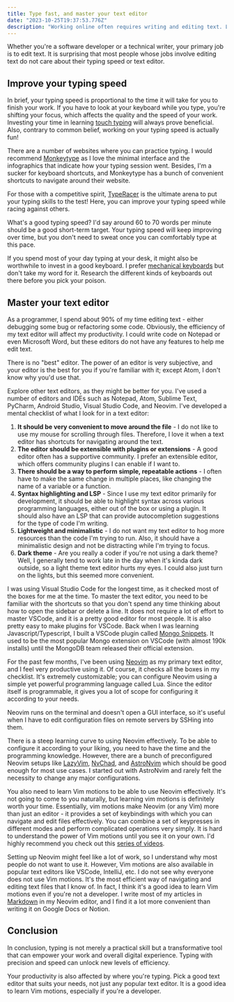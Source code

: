 ```yaml
---
title: Type fast, and master your text editor
date: "2023-10-25T19:37:53.776Z"
description: "Working online often requires writing and editing text. Learn to type fast, and master a text editor of your choice and boost your productivity."
---
```


Whether you're a software developer or a technical writer, your primary job is to edit text. It is surprising that most people whose jobs involve editing text do not care about their typing speed or text editor.

## Improve your typing speed

In brief, your typing speed is proportional to the time it will take for you to finish your work. If you have to look at your keyboard while you type, you're shifting your focus, which affects the quality and the speed of your work. Investing your time in learning [touch typing](https://en.wikipedia.org/wiki/Touch_typing) will always prove beneficial. Also, contrary to common belief, working on your typing speed is actually fun!

There are a number of websites where you can practice typing. I would recommend [Monkeytype](https://monkeytype.com/) as I love the minimal interface and the infographics that indicate how your typing session went. Besides, I'm a sucker for keyboard shortcuts, and Monkeytype has a bunch of convenient shortcuts to navigate around their website.

For those with a competitive spirit, [TypeRacer](https://play.typeracer.com/) is the ultimate arena to put your typing skills to the test! Here, you can improve your typing speed while racing against others.

What's a good typing speed? I'd say around 60 to 70 words per minute should be a good short-term target. Your typing speed will keep improving over time, but you don't need to sweat once you can comfortably type at this pace.

If you spend most of your day typing at your desk, it might also be worthwhile to invest in a good keyboard. I prefer [mechanical keyboards](https://www.businessinsider.com/guides/tech/what-is-a-mechanical-keyboard?IR=T) but don't take my word for it. Research the different kinds of keyboards out there before you pick your poison.

## Master your text editor

As a programmer, I spend about 90% of my time editing text - either debugging some bug or refactoring some code. Obviously, the efficiency of my text editor will affect my productivity. I could write code on Notepad or even Microsoft Word, but these editors do not have any features to help me edit text.

There is no "best" editor. The power of an editor is very subjective, and your editor is the best for you if you're familiar with it; except Atom, I don't know why you'd use that.

Explore other text editors, as they might be better for you. I've used a number of editors and IDEs such as Notepad, Atom, Sublime Text, PyCharm, Android Studio, Visual Studio Code, and Neovim. I've developed a mental checklist of what I look for in a text editor:

1. **It should be very convenient to move around the file** - I do not like to use my mouse for scrolling through files. Therefore, I love it when a text editor has shortcuts for navigating around the text.
2. **The editor should be extensible with plugins or extensions** - A good editor often has a supportive community. I prefer an extensible editor, which offers community plugins I can enable if I want to.
3. **There should be a way to perform simple, repeatable actions** - I often have to make the same change in multiple places, like changing the name of a variable or a function.
4. **Syntax highlighting and LSP** - Since I use my text editor primarily for development, it should be able to highlight syntax across various programming languages, either out of the box or using a plugin. It should also have an LSP that can provide autocompletion suggestions for the type of code I'm writing.
5. **Lightweight and minimalistic** - I do not want my text editor to hog more resources than the code I'm trying to run. Also, it should have a minimalistic design and not be distracting while I'm trying to focus.
6. **Dark theme** - Are you really a coder if you're not using a dark theme? Well, I generally tend to work late in the day when it's kinda dark outside, so a light theme text editor hurts my eyes. I could also just turn on the lights, but this seemed more convenient.

I was using Visual Studio Code for the longest time, as it checked most of the boxes for me at the time. To master the text editor, you need to be familiar with the shortcuts so that you don't spend any time thinking about how to open the sidebar or delete a line. It does not require a lot of effort to master VSCode, and it is a pretty good editor for most people. It is also pretty easy to make plugins for VSCode. Back when I was learning Javascript/Typescript, I built a VSCode plugin called [Mongo Snippets](https://marketplace.visualstudio.com/items?itemName=roerohan.mongo-snippets-for-node-js). It used to be the most popular Mongo extension on VSCode (with almost 190k installs) until the MongoDB team released their official extension.

For the past few months, I've been using [Neovim](https://neovim.io/) as my primary text editor, and I feel very productive using it. Of course, it checks all the boxes in my checklist. It's extremely customizable; you can configure Neovim using a simple yet powerful programming language called Lua. Since the editor itself is programmable, it gives you a lot of scope for configuring it according to your needs.

Neovim runs on the terminal and doesn't open a GUI interface, so it's useful when I have to edit configuration files on remote servers by SSHing into them.

There is a steep learning curve to using Neovim effectively. To be able to configure it according to your liking, you need to have the time and the programming knowledge. However, there are a bunch of preconfigured Neovim setups like [LazyVim](https://www.lazyvim.org/), [NvChad](https://nvchad.com/), and [AstroNvim](https://astronvim.com/) which should be good enough for most use cases. I started out with AstroNvim and rarely felt the necessity to change any major configurations.

You also need to learn Vim motions to be able to use Neovim effectively. It's not going to come to you naturally, but learning vim motions is definitely worth your time. Essentially, vim motions make Neovim (or any Vim) more than just an editor - it provides a set of keybindings with which you can navigate and edit files effectively. You can combine a set of keypresses in different modes and perform complicated operations very simply. It is hard to understand the power of Vim motions until you see it on your own. I'd highly recommend you check out this [series of videos](https://www.youtube.com/watch?v=X6AR2RMB5tE&list=PLm323Lc7iSW_wuxqmKx_xxNtJC_hJbQ7R).

Setting up Neovim might feel like a lot of work, so I understand why most people do not want to use it. However, Vim motions are also available in popular text editors like VSCode, IntelliJ, etc. I do not see why everyone does not use Vim motions. It's the most efficient way of navigating and editing text files that I know of. In fact, I think it's a good idea to learn Vim motions even if you're not a developer. I write most of my articles in [Markdown](https://www.markdownguide.org/) in my Neovim editor, and I find it a lot more convenient than writing it on Google Docs or Notion.

## Conclusion

In conclusion, typing is not merely a practical skill but a transformative tool that can empower your work and overall digital experience. Typing with precision and speed can unlock new levels of efficiency.

Your productivity is also affected by where you're typing. Pick a good text editor that suits your needs, not just any popular text editor. It is a good idea to learn Vim motions, especially if you're a developer.

